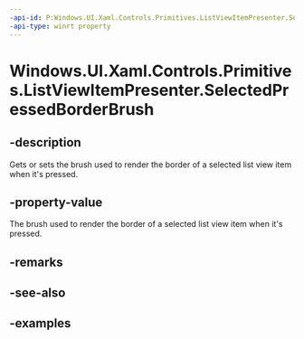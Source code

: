 ```yaml
---
-api-id: P:Windows.UI.Xaml.Controls.Primitives.ListViewItemPresenter.SelectedPressedBorderBrush
-api-type: winrt property
---
```


# Windows.UI.Xaml.Controls.Primitives.ListViewItemPresenter.SelectedPressedBorderBrush

<!--
public Windows.UI.Xaml.Media.Brush SelectedPressedBorderBrush { get; set; }
-->


## -description

Gets or sets the brush used to render the border of a selected list view item when it's pressed.

## -property-value

The brush used to render the border of a selected list view item when it's pressed.

## -remarks

## -see-also

## -examples


